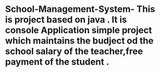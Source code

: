 # School-Management-System- This is project based on java . It is console Application simple project which maintains the budject od the school salary of the teacher,free payment of the student .
